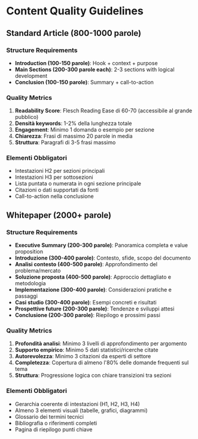 
# Content Quality Guidelines

## Standard Article (800-1000 parole)

### Structure Requirements
- **Introduction (100-150 parole)**: Hook + context + purpose
- **Main Sections (200-300 parole each)**: 2-3 sections with logical development
- **Conclusion (100-150 parole)**: Summary + call-to-action

### Quality Metrics
1. **Readability Score**: Flesch Reading Ease di 60-70 (accessibile al grande pubblico)
2. **Densità keywords**: 1-2% della lunghezza totale
3. **Engagement**: Minimo 1 domanda o esempio per sezione
4. **Chiarezza**: Frasi di massimo 20 parole in media
5. **Struttura**: Paragrafi di 3-5 frasi massimo

### Elementi Obbligatori
- Intestazioni H2 per sezioni principali
- Intestazioni H3 per sottosezioni
- Lista puntata o numerata in ogni sezione principale
- Citazioni o dati supportati da fonti
- Call-to-action nella conclusione

## Whitepaper (2000+ parole)

### Structure Requirements
- **Executive Summary (200-300 parole)**: Panoramica completa e value proposition
- **Introduzione (300-400 parole)**: Contesto, sfide, scopo del documento
- **Analisi contesto (400-500 parole)**: Approfondimento del problema/mercato
- **Soluzione proposta (400-500 parole)**: Approccio dettagliato e metodologia
- **Implementazione (300-400 parole)**: Considerazioni pratiche e passaggi
- **Casi studio (300-400 parole)**: Esempi concreti e risultati
- **Prospettive future (200-300 parole)**: Tendenze e sviluppi attesi
- **Conclusione (200-300 parole)**: Riepilogo e prossimi passi

### Quality Metrics
1. **Profondità analisi**: Minimo 3 livelli di approfondimento per argomento
2. **Supporto empirico**: Minimo 5 dati statistici/ricerche citate
3. **Autorevolezza**: Minimo 3 citazioni da esperti di settore
4. **Completezza**: Copertura di almeno l'80% delle domande frequenti sul tema
5. **Struttura**: Progressione logica con chiare transizioni tra sezioni

### Elementi Obbligatori
- Gerarchia coerente di intestazioni (H1, H2, H3, H4)
- Almeno 3 elementi visuali (tabelle, grafici, diagrammi)
- Glossario dei termini tecnici
- Bibliografia o riferimenti completi
- Pagina di riepilogo punti chiave
